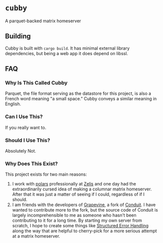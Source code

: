 # `cubby`

A parquet-backed matrix homeserver

## Building

Cubby is built with `cargo build`. It has minimal external library dependencies, but being a web app it does depend on libssl.

## FAQ

### Why Is This Called Cubby

Parquet, the file format serving as the datastore for this project, is also a French word meaning "a small space." Cubby conveys a similar meaning in English.

### Can I Use This?

If you really want to.

### Should I Use This?

Absolutely Not.

### Why Does This Exist?

This project exists for two main reasons:

1. I work with [polars](https://pola.rs) professionally at [Zelis](https://zelis.com) and one day had the extraordinarily cursed idea of making a columnar matrix homeserver. After that it was just a matter of seeing if I could, regardless of if I should.
2. I am friends with the developers of [Grapevine](https://gitlab.computer.surgery/matrix/grapevine-fork), a fork of [Conduit](https://conduit.rs). I have wanted to contribute more to the fork, but the source code of Conduit is largely incomprehensible to me as someone who hasn't been contributing to it for a long time. By starting my own server from scratch, I hope to create some things like [Structured Error Handling](https://github.com/SiliconSelf/cubby/blob/3a13b5c02789b448ba5a6a4889a4d65e3afe21ac/cubby_server/src/api/client/accounts/get_username_availability.rs#L17) along the way that are helpful to cherry-pick for a more serious attempt at a matrix homeserver.
